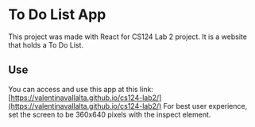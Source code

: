 # To Do List App

This project was made with React for CS124 Lab 2 project. It is a website that holds a To Do List.

## Use

You can access and use this app at this
link: [https://valentinavallalta.github.io/cs124-lab2/](https://valentinavallalta.github.io/cs124-lab2/)
For best user experience, set the screen to be 360x640 pixels with the inspect element.
